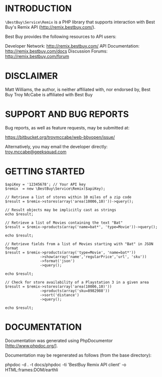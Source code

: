 # INTRODUCTION

`\BestBuy\Service\Remix` is a PHP library that supports interaction with
Best Buy's Remix API (http://remix.bestbuy.com/).

Best Buy provides the following resources to API users:

Developer Network: http://remix.bestbuy.com/
API Documentation: http://remix.bestbuy.com/docs
Discussion Forums: http://remix.bestbuy.com/forum

# DISCLAIMER

Matt Williams, the author, is neither affiliated with, nor endorsed by, Best Buy
Troy McCabe is affiliated with Best Buy

# SUPPORT AND BUG REPORTS

Bug reports, as well as feature requests, may be submitted at:

https://bitbucket.org/troymccabe/web-bbyopen/issue/

Alternatively, you may email the developer directly: troy.mccabe@geeksquad.com

# GETTING STARTED

```
$apiKey = '12345678'; // Your API key
$remix  = new \BestBuy\Service\Remix($apiKey);

// Retrieve a list of stores within 10 miles of a zip code
$result = $remix->stores(array('area(10006,10)'))->query();

// Result objects may be implicitly cast as strings
echo $result;

// Retrieve a list of Movies containing the text "Bat"
$result = $remix->products(array('name=bat*', 'type=Movie'))->query();

echo $result;

// Retrieve fields from a list of Movies starting with "Bat" in JSON format
$result = $remix->products(array('type=Movie', 'name=bat*'))
                ->show(array('name','regularPrice','url', 'sku'))
                ->format('json')
                ->query();

echo $result;

// Check for store availability of a Playstation 3 in a given area
$result = $remix->stores(array('area(10006,10)'))
                ->products(array('sku=8982988'))
                ->sort('distance')
                ->query();

echo $result;
```

# DOCUMENTATION

Documentation was generated using PhpDocumentor [http://www.phpdoc.org/].

Documentation may be regenerated as follows (from the base directory):

phpdoc -d . -t docs/phpdoc -ti 'BestBuy Remix API client' -o HTML:frames:DOM/earthli 
